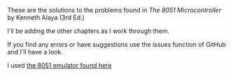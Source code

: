 These are the solutions to the problems found in
*The 8051 Microcontroller* by Kenneth Alaya (3rd Ed.)

I'll be adding the other chapters as I work through them.

If you find any errors or have suggestions use the issues function of
GitHub and I'll have a look.

I used [the 8051 emulator found here](https://github.com/jarikomppa/emu8051)
